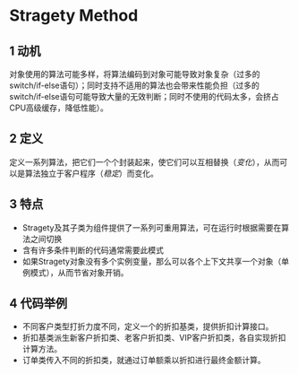 # Stragety Method
## 1 动机
对象使用的算法可能多样，将算法编码到对象可能导致对象复杂（过多的switch/if-else语句）；同时支持不适用的算法也会带来性能负担（过多的switch/if-else语句可能导致大量的无效判断；同时不使用的代码太多，会挤占CPU高级缓存，降低性能）。
## 2 定义
定义一系列算法，把它们一个个封装起来，使它们可以互相替换（*变化*），从而可以是算法独立于客户程序（*稳定*）而变化。
## 3 特点
- Stragety及其子类为组件提供了一系列可重用算法，可在运行时根据需要在算法之间切换
- 含有许多条件判断的代码通常需要此模式
- 如果Stragety对象没有多个实例变量，那么可以各个上下文共享一个对象（单例模式），从而节省对象开销。
## 4 代码举例
- 不同客户类型打折力度不同，定义一个的折扣基类，提供折扣计算接口。
- 折扣基类派生新客户折扣类、老客户折扣类、VIP客户折扣类，各自实现折扣计算方法。
- 订单类传入不同的折扣类，就通过订单额乘以折扣进行最终金额计算。